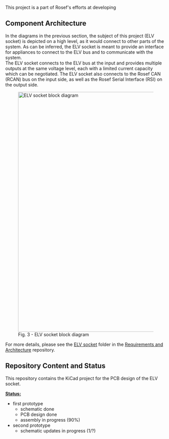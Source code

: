 <!-- include (../_chapters/title.md) -->  
  

This project is a part of Rosef's efforts at developing <!-- include (../_chapters/intro.md) -->  
  

<!-- include (../_chapters/hw_licensing.md) -->  
  

<!-- include (../_chapters/sys_architecture.md) -->  
  

## Component Architecture
  
In the diagrams in the previous section, the subject of this project (ELV socket) is depicted on a high level, as it would connect to other parts of the system. As can be inferred, the ELV socket is meant to provide an interface for appliances to connect to the ELV bus and to communicate with the system.  
The ELV socket connects to the ELV bus at the input and provides multiple outputs at the same voltage level, each with a limited current capacity which can be negotiated. The ELV socket also connects to the Rosef CAN (RCAN) bus on the input side, as well as the Rosef Serial Interface (RSI) on the output side.  
  
<figure>
  <img src="/docs/bd_elv-socket.svg" alt="ELV socket block diagram" width="750"/>
  <figcaption>Fig. 3 - ELV socket block diagram</figcaption>
</figure>

For more details, please see the [ELV socket]() <!-- TODO --> folder in the [Requirements and Architecture]()<!--TODO--> repository.  
  

## Repository Content and Status
This repository contains the KiCad project for the PCB design of the ELV socket.  
  
__<u>Status:</u>__  
* first prototype  
  - schematic done  
  - PCB design done  
  - assembly in progress (90%)  
* second prototype  
  - schematic updates in progress (1/?)   

<!-- include (../_chapters/how-to-contribute.md) -->
  
  
<!-- include (../_chapters/about-us.md) --> 







